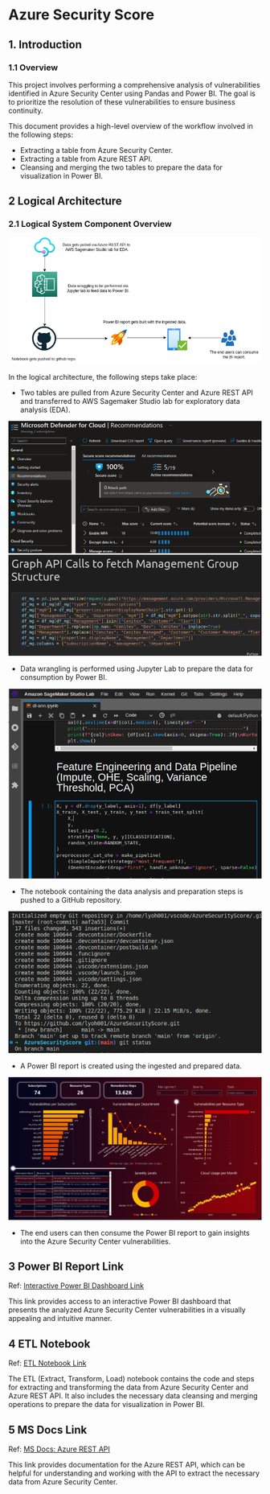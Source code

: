# Azure Security Score

## 1. Introduction

### 1.1 Overview

This project involves performing a comprehensive analysis of vulnerabilities identified in Azure Security Center using Pandas and Power BI. The goal is to prioritize the resolution of these vulnerabilities to ensure business continuity.

This document provides a high-level overview of the workflow involved in the following steps:

- Extracting a table from Azure Security Center.
- Extracting a table from Azure REST API.
- Cleansing and merging the two tables to prepare the data for visualization in Power BI.

## 2 Logical Architecture

### 2.1 Logical System Component Overview

![Figure 2: Logical Architecture Overview](images/workflow.png)

In the logical architecture, the following steps take place:

- Two tables are pulled from Azure Security Center and Azure REST API and transferred to AWS Sagemaker Studio lab for exploratory data analysis (EDA).

![Figure 2.1: Azure Security Center](images/securitycenter.png)
![Figure 2.2: Azure REST API](images/api.png)

- Data wrangling is performed using Jupyter Lab to prepare the data for consumption by Power BI.

![Figure 2.3: Jupyter Lab](images/sagemaker.png)

- The notebook containing the data analysis and preparation steps is pushed to a GitHub repository.

![Figure 2.4: GitHub](images/github.png)

- A Power BI report is created using the ingested and prepared data.

![Figure 2.5: Power BI Dashboard](images/powerbireport.png)

- The end users can then consume the Power BI report to gain insights into the Azure Security Center vulnerabilities.

## 3 Power BI Report Link

Ref: [Interactive Power BI Dashboard Link](https://lyoh001.com/mlcloudaudit)

This link provides access to an interactive Power BI dashboard that presents the analyzed Azure Security Center vulnerabilities in a visually appealing and intuitive manner.

## 4 ETL Notebook

Ref: [ETL Notebook Link](notebook/notebook.ipynb)

The ETL (Extract, Transform, Load) notebook contains the code and steps for extracting and transforming the data from Azure Security Center and Azure REST API. It also includes the necessary data cleansing and merging operations to prepare the data for visualization in Power BI.

## 5 MS Docs Link

Ref: [MS Docs: Azure REST API](https://learn.microsoft.com/en-us/rest/api/managementgroups/)

This link provides documentation for the Azure REST API, which can be helpful for understanding and working with the API to extract the necessary data from Azure Security Center.

